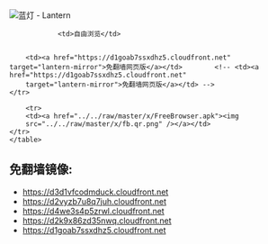 

<img src="../../raw/master/x/8e0a2b81.c82003be.LanternYellow2.png" alt="蓝灯 - Lantern"/>
<table>
    <tr>
                
                <td>自由浏览</td>
        
        
        <td><a href="https://d1goab7ssxdhz5.cloudfront.net" target="lantern-mirror">免翻墙网页版</a></td>        <!-- <td><a href="https://d1goab7ssxdhz5.cloudfront.net"
        target="lantern-mirror">免翻墙网页版</a></td> -->
    </tr>
    
        <tr>
        <td><a href="../../raw/master/x/FreeBrowser.apk"><img
        src="../../raw/master/x/fb.qr.png" /></a></td>
    </tr>
    </table>

## 免翻墙镜像:

<ul>
<li><a href="https://d3d1vfcodmduck.cloudfront.net">https://d3d1vfcodmduck.cloudfront.net</a></li>
    <li><a href="https://d2vyzb7u8q7juh.cloudfront.net">https://d2vyzb7u8q7juh.cloudfront.net</a></li>
    <li><a href="https://d4we3s4p5zrwl.cloudfront.net">https://d4we3s4p5zrwl.cloudfront.net</a></li>
    <li><a href="https://d2k9x86zd35nwq.cloudfront.net">https://d2k9x86zd35nwq.cloudfront.net</a></li>
    <li><a href="https://d1goab7ssxdhz5.cloudfront.net">https://d1goab7ssxdhz5.cloudfront.net</a></li>
    </ul>